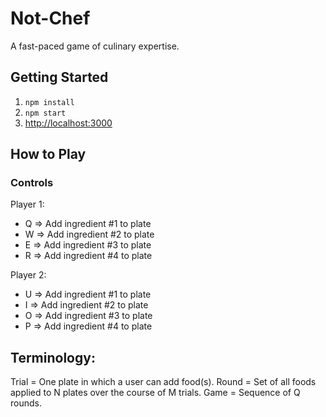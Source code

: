 # Not-Chef

A fast-paced game of culinary expertise.

## Getting Started
1. `npm install`
1. `npm start`
1. [http://localhost:3000](http://localhost:3000)

## How to Play

### Controls
Player 1:
- Q => Add ingredient #1 to plate
- W => Add ingredient #2 to plate
- E => Add ingredient #3 to plate
- R => Add ingredient #4 to plate

Player 2:
- U => Add ingredient #1 to plate
- I => Add ingredient #2 to plate
- O => Add ingredient #3 to plate
- P => Add ingredient #4 to plate

## Terminology:
Trial = One plate in which a user can add food(s).
Round = Set of all foods applied to N plates over the course of M trials.
Game = Sequence of Q rounds.